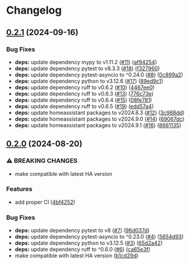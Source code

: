 # Changelog

## [0.2.1](https://github.com/gbbirkisson/fallback-generic-thermostat/compare/v0.2.0...v0.2.1) (2024-09-16)


### Bug Fixes

* **deps:** update dependency mypy to v1.11.2 ([#11](https://github.com/gbbirkisson/fallback-generic-thermostat/issues/11)) ([af94254](https://github.com/gbbirkisson/fallback-generic-thermostat/commit/af94254de3a1dc89f96a267e8b4937986f59042c))
* **deps:** update dependency pytest to v8.3.3 ([#18](https://github.com/gbbirkisson/fallback-generic-thermostat/issues/18)) ([f327960](https://github.com/gbbirkisson/fallback-generic-thermostat/commit/f3279605464a8d0113d3c738b3782634bc19aa0f))
* **deps:** update dependency pytest-asyncio to ^0.24.0 ([#8](https://github.com/gbbirkisson/fallback-generic-thermostat/issues/8)) ([0c899a2](https://github.com/gbbirkisson/fallback-generic-thermostat/commit/0c899a2f1751f956298fab9259cb76834e73ee4d))
* **deps:** update dependency python to v3.12.6 ([#17](https://github.com/gbbirkisson/fallback-generic-thermostat/issues/17)) ([89ed9c1](https://github.com/gbbirkisson/fallback-generic-thermostat/commit/89ed9c1b39783d3daf977891b7fc8dae974224eb))
* **deps:** update dependency ruff to v0.6.2 ([#10](https://github.com/gbbirkisson/fallback-generic-thermostat/issues/10)) ([4467ee0](https://github.com/gbbirkisson/fallback-generic-thermostat/commit/4467ee0208da44083efed59138abf4a12893800e))
* **deps:** update dependency ruff to v0.6.3 ([#13](https://github.com/gbbirkisson/fallback-generic-thermostat/issues/13)) ([776c73e](https://github.com/gbbirkisson/fallback-generic-thermostat/commit/776c73ecf83e1e084e4a32387d7c3eb85ecb8da6))
* **deps:** update dependency ruff to v0.6.4 ([#15](https://github.com/gbbirkisson/fallback-generic-thermostat/issues/15)) ([08fe781](https://github.com/gbbirkisson/fallback-generic-thermostat/commit/08fe78161f36f8cd53cd1387bb5ce6fd959a7040))
* **deps:** update dependency ruff to v0.6.5 ([#19](https://github.com/gbbirkisson/fallback-generic-thermostat/issues/19)) ([edd57a4](https://github.com/gbbirkisson/fallback-generic-thermostat/commit/edd57a4b170ae56f1e3ebdb0cd0719255a799baa))
* **deps:** update homeassistant packages to v2024.8.3 ([#12](https://github.com/gbbirkisson/fallback-generic-thermostat/issues/12)) ([3c988dd](https://github.com/gbbirkisson/fallback-generic-thermostat/commit/3c988ddaa971a9ea9ba599f62d8d505a75bf5d55))
* **deps:** update homeassistant packages to v2024.9.0 ([#14](https://github.com/gbbirkisson/fallback-generic-thermostat/issues/14)) ([69067dc](https://github.com/gbbirkisson/fallback-generic-thermostat/commit/69067dc8cd3d8ffb8a8ccd4ecdaa51be0a2be1f1))
* **deps:** update homeassistant packages to v2024.9.1 ([#16](https://github.com/gbbirkisson/fallback-generic-thermostat/issues/16)) ([8661135](https://github.com/gbbirkisson/fallback-generic-thermostat/commit/866113579621ade4b75c98bfb0c8ed30f9055ef2))

## [0.2.0](https://github.com/gbbirkisson/fallback-generic-thermostat/compare/v0.1.1...v0.2.0) (2024-08-20)


### ⚠ BREAKING CHANGES

* make compatible with latest HA version

### Features

* add proper CI ([4bf4252](https://github.com/gbbirkisson/fallback-generic-thermostat/commit/4bf4252c9743b3332b5c2de2375a840a402a9ac0))


### Bug Fixes

* **deps:** update dependency pytest to v8 ([#7](https://github.com/gbbirkisson/fallback-generic-thermostat/issues/7)) ([96d037d](https://github.com/gbbirkisson/fallback-generic-thermostat/commit/96d037d185186985b73f4710290aa5298f2b8274))
* **deps:** update dependency pytest-asyncio to ^0.23.0 ([#4](https://github.com/gbbirkisson/fallback-generic-thermostat/issues/4)) ([5654d93](https://github.com/gbbirkisson/fallback-generic-thermostat/commit/5654d93907c15da15beccfd390326251d4bb63fd))
* **deps:** update dependency python to v3.12.5 ([#3](https://github.com/gbbirkisson/fallback-generic-thermostat/issues/3)) ([65d2a42](https://github.com/gbbirkisson/fallback-generic-thermostat/commit/65d2a42a72ae8695c51a53f8dc537b6cd78947f2))
* **deps:** update dependency ruff to ^0.6.0 ([#6](https://github.com/gbbirkisson/fallback-generic-thermostat/issues/6)) ([ca65e3f](https://github.com/gbbirkisson/fallback-generic-thermostat/commit/ca65e3f399a5ccb8626af73e6e6be79854d8f787))
* make compatible with latest HA version ([b1cd29d](https://github.com/gbbirkisson/fallback-generic-thermostat/commit/b1cd29db3de767068db9f8aee1bdbd9cc3809ef0))
